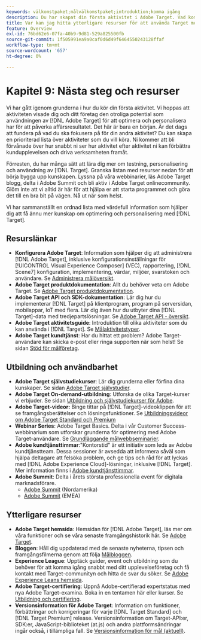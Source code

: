 ```yaml
---
keywords: välkomstpaket;målvälkomstpaket;introduktion;komma igång
description: Du har skapat din första aktivitet i Adobe Target. Vad kommer härnäst? I den här artikeln finns länkar till ytterligare resurser, självstudiekurser och instruktionsvideor.
title: Var kan jag hitta ytterligare resurser för att använda Target mer effektivt?
feature: Overview
exl-id: 76bd62e6-07fa-40b9-9d81-529a825500fb
source-git-commit: 1f505991ea9a0caf0d6d49f6464550243128ffaf
workflow-type: tm+mt
source-wordcount: '657'
ht-degree: 0%

---
```


# Kapitel 9: Nästa steg och resurser

Vi har gått igenom grunderna i hur du kör din första aktivitet. Vi hoppas att aktiviteten visade dig och ditt företag den otroliga potential som användningen av [!DNL Adobe Target] för att optimera och personalisera har för att påverka affärsresultatet. Det här är bara en början. Är det dags att fundera på vad du ska fokusera på för din andra aktivitet? Du kan skapa en prioriterad lista över aktiviteter som du vill köra. Ni kommer att bli förvånade över hur snabbt ni ser hur aktivitet efter aktivitet ni kan förbättra kundupplevelsen och driva verksamheten framåt.

Förresten, du har många sätt att lära dig mer om testning, personalisering och användning av [!DNL Target]. Granska listan med resurser nedan för att börja bygga upp kunskapen. Lyssna på våra webbinarier, läs Adobe Target blogg, delta i Adobe Summit och bli aktiv i Adobe Target onlinecommunity. Glöm inte att vi alltid är här för att hjälpa er att starta programmet och göra det till en bra bit på vägen. Nå ut när som helst.

Vi har sammanställt en ordnad lista med värdefull information som hjälper dig att få ännu mer kunskap om optimering och personalisering med [!DNL Target].

## Resurslänkar

* **Konfigurera Adobe Target**: Information som hjälper dig att administrera [!DNL Adobe Target], inklusive konfigurationsinställningar för [!UICONTROL Visual Experience Composer] (VEC), rapportering, [!DNL Scene7] konfiguration, implementering, värdar, miljöer, svarstoken och användare. Se [Administrera målöversikt](/help/main/administrating-target/administrating-target.md).
* **Adobe Target produktdokumentation**: Allt du behöver veta om Adobe Target. Se [Adobe Target produktdokumentation](https://experienceleague.adobe.com/docs/target/using/target-home.html).
* **Adobe Target API och SDK-dokumentation**: Lär dig hur du implementerar [!DNL Target] på klientprogram, program på serversidan, mobilappar, IoT med flera. Lär dig även hur du utbyter dina [!DNL Target]-data med tredjepartslösningar. Se [Adobe Target API - översikt](/help/main/api/api-overview.md).
* **Adobe Target aktivitetsguide**: Introduktion till olika aktiviteter som du kan använda i [!DNL Target]. Se [Målaktivitetstyper](/help/main/c-activities/target-activities-guide.md).
* **Adobe Target kundtjänst**: Har du hittat ett problem? Adobe Target-användare kan skicka e-post eller ringa supporten när som helst! Se sidan [Stöd för målföretag](https://helpx.adobe.com/contact/enterprise-support.ec.html#target).

## Utbildning och användbarhet

* **Adobe Target självstudiekurser**: Lär dig grunderna eller förfina dina kunskaper. Se sidan [Adobe Target självstudier](https://experienceleague.adobe.com/docs/target-learn/tutorials/overview.html).
* **Adobe Target On-demand-utbildning**: Utforska de olika Target-kurser vi erbjuder. Se sidan [Utbildning och självstudiekurser för Adobe](https://helpx.adobe.com/learning.html?promoid=KAUDK).
* **Adobe Target-videor:** Binge tittar på [!DNL Target]-videoklippen för att se framgångsberättelser och lösningsfunktioner. Se [Utbildningsvideor om Adobe Target Standard och Premium](/help/main/c-intro/target-standard-premium-training-videos.md)
* **Webinar Series**: Adobe Target Basics. Delta i vår Customer Success-webbinarium som utforskar grunderna för optimering med Adobe Target-användare. Se [Grundläggande målwebbseminarier](/help/main/cmp-resources-and-contact-information.md#concept_11902FAC95C64479AABE020557A7EEE4).
* **Adobe kundtjänsttimmar**:&quot;Kontorstid&quot; är ett initiativ som leds av Adobe kundtjänstteam. Dessa sessioner är avsedda att informera såväl som hjälpa deltagare att felsöka problem, och ge tips och råd för att lyckas med [!DNL Adobe Experience Cloud]-lösningar, inklusive [!DNL Target]. Mer information finns i [Adobe kundtjänsttimmar](/help/main/cmp-resources-and-contact-information.md#concept_58EA30379D3B48C4848BA2A8C464A5B7).
* **Adobe Summit**: Delta i årets största professionella event för digitala marknadsförare.
   * [Adobe Summit](https://summit.adobe.com/na/) (Nordamerika)
   * [Adobe Summit](https://summit-emea.adobe.com/emea/) (EMEA)

## Ytterligare resurser

* **Adobe Target hemsida**: Hemsidan för [!DNL Adobe Target], läs mer om våra funktioner och se våra senaste framgångshistorik här. Se [Adobe Target](https://www.adobe.com/marketing/target.html).
* **Bloggen**: Håll dig uppdaterad med de senaste nyheterna, tipsen och framgångsfilmerna genom att följa [Målbloggen](https://blog.adobe.com/en/topics/target).
* **Experience League**: Upptäck guider, event och utbildning som du behöver för att komma igång snabbt med ditt upplevelseföretag och få kontakt med Target-communityn och hitta de svar du söker. Se [Adobe Experience Leans hemsida](https://experienceleague.adobe.com/#home).
* **Adobe Target-certifiering**: Uppnå Adobe-certifierad expertstatus med nya Adobe Target-examina. Boka in en tentamen här eller kurser. Se [Utbildning och certifiering](/help/main/c-intro/training-and-certification.md).
* **Versionsinformation för Adobe Target**: Information om funktioner, förbättringar och korrigeringar för varje [!DNL Target Standard] och [!DNL Target Premium] release. Versionsinformation om Target-API:er, SDK:er, JavaScript-biblioteket (at.js) och andra plattformsändringar ingår också, i tillämpliga fall. Se [Versionsinformation för mål (aktuell)](/help/main/r-release-notes/release-notes.md).
